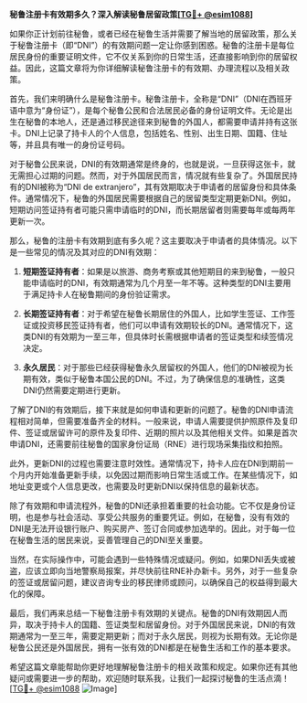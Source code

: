 **秘鲁注册卡有效期多久？深入解读秘鲁居留政策[[TG💪+ @esim1088](https://t.me/s/esim1088)]**

如果你正计划前往秘鲁，或者已经在秘鲁生活并需要了解当地的居留政策，那么关于秘鲁注册卡（即“DNI”）的有效期问题一定让你感到困惑。秘鲁的注册卡是每位居民身份的重要证明文件，它不仅关系到你的日常生活，还直接影响到你的居留权益。因此，这篇文章将为你详细解读秘鲁注册卡的有效期、办理流程以及相关政策。

首先，我们来明确什么是秘鲁注册卡。秘鲁注册卡，全称是“DNI”（DNI在西班牙语中意为“身份证”），是每个秘鲁公民和合法居民必备的身份证明文件。无论是出生在秘鲁的本地人，还是通过移民途径来到秘鲁的外国人，都需要申请并持有这张卡。DNI上记录了持卡人的个人信息，包括姓名、性别、出生日期、国籍、住址等，并且具有唯一的身份证号码。

对于秘鲁公民来说，DNI的有效期通常是终身的，也就是说，一旦获得这张卡，就无需担心过期的问题。然而，对于外国居民而言，情况就有些复杂了。外国居民持有的DNI被称为“DNI de extranjero”，其有效期取决于申请者的居留身份和具体条件。通常情况下，秘鲁的外国居民需要根据自己的居留类型定期更新DNI。例如，短期访问签证持有者可能只需申请临时的DNI，而长期居留者则需要每年或每两年更新一次。

那么，秘鲁的注册卡有效期到底有多久呢？这主要取决于申请者的具体情况。以下是一些常见的情况及其对应的DNI有效期：

1. **短期签证持有者**：如果是以旅游、商务考察或其他短期目的来到秘鲁，一般只能申请临时的DNI，有效期通常为几个月至一年不等。这种类型的DNI主要用于满足持卡人在秘鲁期间的身份验证需求。

2. **长期签证持有者**：对于希望在秘鲁长期居住的外国人，比如学生签证、工作签证或投资移民签证持有者，他们可以申请有效期较长的DNI。通常情况下，这类DNI的有效期为一至三年，但具体时长需根据申请者的签证类型和续签情况决定。

3. **永久居民**：对于那些已经获得秘鲁永久居留权的外国人，他们的DNI被视为长期有效，类似于秘鲁本国公民的DNI。不过，为了确保信息的准确性，这类DNI仍然需要定期进行更新。

了解了DNI的有效期后，接下来就是如何申请和更新的问题了。秘鲁的DNI申请流程相对简单，但需要准备齐全的材料。一般来说，申请人需要提供护照原件及复印件、签证或居留许可的原件及复印件、近期的照片以及其他相关文件。如果是首次申请DNI，还需要前往秘鲁的国家身份证局（RNE）进行现场采集指纹和拍照。

此外，更新DNI的过程也需要注意时效性。通常情况下，持卡人应在DNI到期前一个月内开始准备更新手续，以免因过期而影响日常生活或工作。在某些情况下，如地址变更或个人信息更改，也需要及时更新DNI以保持信息的最新状态。

除了有效期和申请流程外，秘鲁的DNI还承担着重要的社会功能。它不仅是身份证明，也是参与社会活动、享受公共服务的重要凭证。例如，在秘鲁，没有有效的DNI是无法开设银行账户、购买房产、签订合同或参加选举的。因此，对于每一位在秘鲁生活的居民来说，妥善管理自己的DNI至关重要。

当然，在实际操作中，可能会遇到一些特殊情况或疑问。例如，如果DNI丢失或被盗，应该立即向当地警察局报案，并尽快前往RNE补办新卡。另外，对于一些复杂的签证或居留问题，建议咨询专业的移民律师或顾问，以确保自己的权益得到最大化的保障。

最后，我们再来总结一下秘鲁注册卡有效期的关键点。秘鲁的DNI有效期因人而异，取决于持卡人的国籍、签证类型和居留身份。对于外国居民来说，DNI的有效期通常为一至三年，需要定期更新；而对于永久居民，则视为长期有效。无论你是秘鲁公民还是外国居民，拥有一张有效的DNI都是在秘鲁生活和工作的基本要求。

希望这篇文章能帮助你更好地理解秘鲁注册卡的相关政策和规定。如果你还有其他疑问或需要进一步的帮助，欢迎随时联系我，让我们一起探讨秘鲁的生活点滴！[[TG💪+ @esim1088](https://t.me/s/esim1088) ![Image](https://i.postimg.cc/4NQfJmqS/Snipaste-2025-05-13-00-14-12.png)]